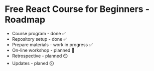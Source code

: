 # Free React Course for Beginners - Roadmap

* Course program                  - done ✅
* Repository setup                - done ✅
* Prepare materials               - work in progress ✅
* On-line workshop                - planned 🔨
* Retrospective                   - planned ⏲️
* Updates                         - planed ⏲️
